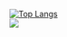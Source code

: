 [![Top Langs](https://github-readme-stats.vercel.app/api/top-langs/?username=maplexx14&layout=compact)](https://github.com/anuraghazra/github-readme-stats)<br>
![](https://github-profile-summary-cards.vercel.app/api/cards/profile-details?username=maplexx14&theme=solarized_dark)
